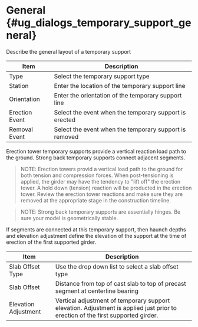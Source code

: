 General {#ug_dialogs_temporary_support_general}
==============================================
Describe the general layout of a temporary support

Item | Description
------|-----------------
Type | Select the temporary support type
Station | Enter the location of the temporary support line
Orientation | Enter the orientation of the temporary support line
Erection Event | Select the event when the temporary support is erected
Removal Event | Select the event when the temporary support is removed

Erection tower temporary supports provide a vertical reaction load path to the ground. Strong back temporary supports connect adjacent segments.

> NOTE: Erection towers provid a vertical load path to the ground for both tension and compression forces. When post-tensioning is applied, the girder may have the tendency to "lift off" the erection tower. A hold down (tension) reaction will be producted in the erection tower. Review the erection tower reactions and make sure they are removed at the appropriate stage in the construction timeline.

> NOTE: Strong back temporary supports are essentially hinges. Be sure your model is geometrically stable.

If segments are connected at this temporary support, then haunch depths and elevation adjustment define the elevation of the support at the time of erection of the first supported girder.

Item | Description
------|-----------------
Slab Offset Type | Use the drop down list to select a slab offset type
Slab Offset | Distance from top of cast slab to top of precast segment at centerline bearing
Elevation Adjustment | Vertical adjustment of temporary support elevation. Adjustment is applied just prior to erection of the first supported girder.
